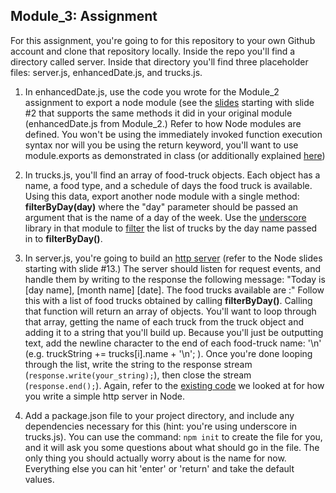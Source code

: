 ## Module_3: Assignment

For this assignment, you're going to for this repository to your own Github account and clone that repository locally. Inside the repo you'll find a directory called server. Inside that directory you'll find three placeholder files: server.js, enhancedDate.js, and trucks.js. 

1. In enhancedDate.js, use the code you wrote for the Module_2 assignment to export a node module (see the [slides](http://slides.com/kinakuta/deck-6#/2) starting with slide #2 that supports the same methods it did in your original module (enhancedDate.js from Module_2.) Refer to how Node modules are defined. You won't be using the immediately invoked function execution syntax nor will you be using the return keyword, you'll want to use module.exports as demonstrated in class (or additionally explained [here](https://quickleft.com/blog/creating-and-publishing-a-node-js-module/))
2. In trucks.js, you'll find an array of food-truck objects. Each object has a name, a food type, and a schedule of days the food truck is available. Using this data, export another node module with a single method: __filterByDay(day)__ where the "day" parameter should be passed an argument that is the name of a day of the week. Use the [underscore](https://www.npmjs.com/package/underscore) library in that module to [filter](http://underscorejs.org/#filter) the list of trucks by the day name passed in to __filterByDay()__.
3. In server.js, you're going to build an [http server](http://slides.com/kinakuta/deck-5#/13) (refer to the Node slides starting with slide #13.) The server should listen for request events, and handle them by writing to the response the following message:     "Today is [day name], [month name] [date]. The food trucks available are :"    Follow this with a list of food trucks obtained by calling __filterByDay()__. Calling that function will return an array of objects. You'll want to loop through that array, getting the name of each truck from the truck object and adding it to a string that you'll build up. Because you'll just be outputting text, add the newline character to the end of each food-truck name: '\n' (e.g. truckString += trucks[i].name + '\n'; ). Once you're done looping through the list, write the string to the response stream (`response.write(your_string);`), then close the stream (`response.end();`). Again, refer to the [existing code](http://slides.com/kinakuta/deck-5#/13) we looked at for how you write a simple http server in Node.

4. Add a package.json file to your project directory, and include any dependencies necessary for this (hint: you're using underscore in trucks.js). You can use the command: `npm init` to create the file for you, and it will ask you some questions about what should go in the file. The only thing you should actually worry about is the name for now. Everything else you can hit 'enter' or 'return' and take the default values.
